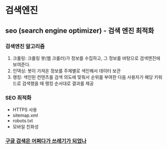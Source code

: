 # 검색엔진

## seo (search engine optimizer) - 검색 엔진 최적화

### 검색엔진 알고리즘

1. 크롤링: 크롤링 봇(웹 크롤러)가 정보를 수집하고, 그 정보를 바탕으로 검색엔진에 보여준다.
2. 인덱싱: 봇이 가져온 정보를 주제별로 색인해서 데이터 보관
3. 랭킹: 색인된 컨텐츠를 검색 의도에 맞춰서 순위를 부여한 다음 사용자가 해당 키워드로 검색했을 때 랭킹 순서대로 결과를 제공

### SEO 최적화

- HTTPS 사용
- sitemap.xml
- robots.txt
- 모바일 친화성

### [구글 검색은 어쩌다가 쓰레기가 되었나](https://youtu.be/ITc1TJVWZGM?si=m7jJxeiZMWJ1DHvp)

